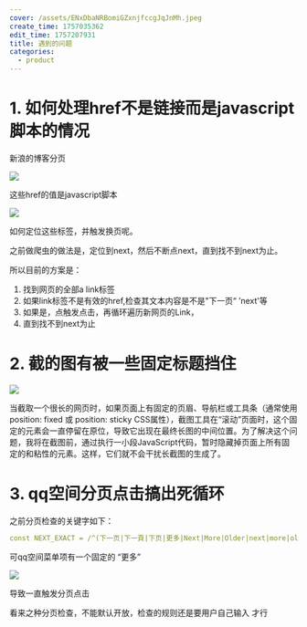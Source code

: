 ```yaml
---
cover: /assets/ENxDbaNRBomiGZxnjfccgJqJnMh.jpeg
create_time: 1757035362
edit_time: 1757207931
title: 遇到的问题
categories:
  - product
---
```



# 1. 如何处理href不是链接而是javascript脚本的情况

新浪的博客分页

<img src="/assets/LlC9bd0IXoyccfx6n4Dct605n2b.png" src-width="547" class="markdown-img m-auto" src-height="106" align="center"/>

这些href的值是javascript脚本

<img src="/assets/YW9cblgCWoLnx9xJZVQcaocznte.png" src-width="723" class="markdown-img m-auto" src-height="218" align="center"/>

如何定位这些标签，并触发换页呢。

之前做爬虫的做法是，定位到next，然后不断点next，直到找不到next为止。

所以目前的方案是：


1. 找到网页的全部a link标签
2. 如果link标签不是有效的href,检查其文本内容是不是"下一页“  ’next'等
3. 如果是，点触发点击，再循环遍历新网页的Link，
4. 直到找不到next为止

# 2. 截的图有被一些固定标题挡住

<img src="/assets/KhVGbPhsToYrGJx8M6Yczx5Nn7f.png" src-width="917" class="markdown-img m-auto" src-height="555" align="center"/>

当截取一个很长的网页时，如果页面上有固定的页眉、导航栏或工具条（通常使用 position: fixed 或 position: sticky CSS属性），截图工具在“滚动”页面时，这个固定的元素会一直停留在原位，导致它出现在最终长图的中间位置。为了解决这个问题，我将在截图前，通过执行一小段JavaScript代码，暂时隐藏掉页面上所有固定的和粘性的元素。这样，它们就不会干扰长截图的生成了。

# 3. qq空间分页点击搞出死循环

之前分页检查的关键字如下：

```yaml
const NEXT_EXACT = /^(下一页|下一頁|下页|更多|Next|More|Older|next|more|older|加载更多|點擊查看更多|下一張|下一张|下一章)\s*(>|&gt;|»)?\s*$/i;
```

可qq空间菜单项有一个固定的 “更多”

<img src="/assets/OsLlbiLEDoPlsyxKfDScXhtpnze.png" src-width="1042" class="markdown-img m-auto" src-height="131" align="center"/>

导致一直触发分页点击

看来之种分页检查，不能默认开放，检查的规则还是要用户自己输入 才行

